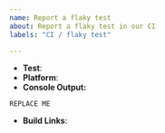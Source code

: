 ```yaml
---
name: Report a flaky test
about: Report a flaky test in our CI
labels: "CI / flaky test"

---
```


<!--
Thank you for reporting a flaky test.

Flaky tests are tests that fail occaisonally in Node.js CI, but not consistently enough to block PRs from landing, 
or that are failing in CI jobs or test modes that are not run for every PR. 

Please fill in as much of the template below as you're able.

Test: The test that is flaky - e.g. `test-fs-stat-bigint`
Platform: The platform the test is flaky on - e.g. `macos` or `linux`
Console Output: A pasted console output from a failed CI job showing the whole failure of the test
Build Links: Links to builds affected by the flaky test

If any investigation has been done, please include any information found, such as how consistently the test fails, whether the failure could be reproduced locally, when the test started failing, or anything else you think is relevant.
-->

* **Test**:
* **Platform**:
* **Console Output:**
```
REPLACE ME
```
* **Build Links**:
